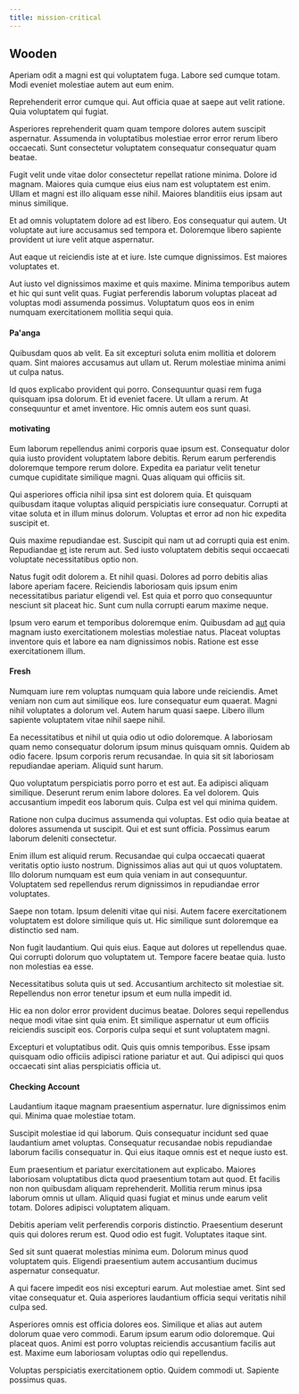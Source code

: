 ```yaml
---
title: mission-critical
---
```


## Wooden

Aperiam odit a magni est qui voluptatem fuga. Labore sed cumque totam. Modi eveniet molestiae autem aut eum enim.

Reprehenderit error cumque qui. Aut officia quae at saepe aut velit ratione. Quia voluptatem qui fugiat.

Asperiores reprehenderit quam quam tempore dolores autem suscipit aspernatur. Assumenda in voluptatibus molestiae error error rerum libero occaecati. Sunt consectetur voluptatem consequatur consequatur quam beatae.

Fugit velit unde vitae dolor consectetur repellat ratione minima. Dolore id magnam. Maiores quia cumque eius eius nam est voluptatem est enim. Ullam et magni est illo aliquam esse nihil. Maiores blanditiis eius ipsam aut minus similique.

Et ad omnis voluptatem dolore ad est libero. Eos consequatur qui autem. Ut voluptate aut iure accusamus sed tempora et. Doloremque libero sapiente provident ut iure velit atque aspernatur.

Aut eaque ut reiciendis iste at et iure. Iste cumque dignissimos. Est maiores voluptates et.

Aut iusto vel dignissimos maxime et quis maxime. Minima temporibus autem et hic qui sunt velit quas. Fugiat perferendis laborum voluptas placeat ad voluptas modi assumenda possimus. Voluptatum quos eos in enim numquam exercitationem mollitia sequi quia.

#### Pa'anga

Quibusdam quos ab velit. Ea sit excepturi soluta enim mollitia et dolorem quam. Sint maiores accusamus aut ullam ut. Rerum molestiae minima animi ut culpa natus.

Id quos explicabo provident qui porro. Consequuntur quasi rem fuga quisquam ipsa dolorum. Et id eveniet facere. Ut ullam a rerum. At consequuntur et amet inventore. Hic omnis autem eos sunt quasi.

#### motivating

Eum laborum repellendus animi corporis quae ipsum est. Consequatur dolor quia iusto provident voluptatem labore debitis. Rerum earum perferendis doloremque tempore rerum dolore. Expedita ea pariatur velit tenetur cumque cupiditate similique magni. Quas aliquam qui officiis sit.

Qui asperiores officia nihil ipsa sint est dolorem quia. Et quisquam quibusdam itaque voluptas aliquid perspiciatis iure consequatur. Corrupti at vitae soluta et in illum minus dolorum. Voluptas et error ad non hic expedita suscipit et.

Quis maxime repudiandae est. Suscipit qui nam ut ad corrupti quia est enim. Repudiandae [et](/dolore/nemo/extended_manager_gold.md) iste rerum aut. Sed iusto voluptatem debitis sequi occaecati voluptate necessitatibus optio non.

Natus fugit odit dolorem a. Et nihil quasi. Dolores ad porro debitis alias labore aperiam facere. Reiciendis laboriosam quis ipsum enim necessitatibus pariatur eligendi vel. Est quia et porro quo consequuntur nesciunt sit placeat hic. Sunt cum nulla corrupti earum maxime neque.

Ipsum vero earum et temporibus doloremque enim. Quibusdam ad [aut](/dolore/odio/neque/libero/xss_cyan_open_source.md) quia magnam iusto exercitationem molestias molestiae natus. Placeat voluptas inventore quis et labore ea nam dignissimos nobis. Ratione est esse exercitationem illum.

#### Fresh

Numquam iure rem voluptas numquam quia labore unde reiciendis. Amet veniam non cum aut similique eos. Iure consequatur eum quaerat. Magni nihil voluptates a dolorum vel. Autem harum quasi saepe. Libero illum sapiente voluptatem vitae nihil saepe nihil.

Ea necessitatibus et nihil ut quia odio ut odio doloremque. A laboriosam quam nemo consequatur dolorum ipsum minus quisquam omnis. Quidem ab odio facere. Ipsum corporis rerum recusandae. In quia sit sit laboriosam repudiandae aperiam. Aliquid sunt harum.

Quo voluptatum perspiciatis porro porro et est aut. Ea adipisci aliquam similique. Deserunt rerum enim labore dolores. Ea vel dolorem. Quis accusantium impedit eos laborum quis. Culpa est vel qui minima quidem.

Ratione non culpa ducimus assumenda qui voluptas. Est odio quia beatae at dolores assumenda ut suscipit. Qui et est sunt officia. Possimus earum laborum deleniti consectetur.

Enim illum est aliquid rerum. Recusandae qui culpa occaecati quaerat veritatis optio iusto nostrum. Dignissimos alias aut qui ut quos voluptatem. Illo dolorum numquam est eum quia veniam in aut consequuntur. Voluptatem sed repellendus rerum dignissimos in repudiandae error voluptates.

Saepe non totam. Ipsum deleniti vitae qui nisi. Autem facere exercitationem voluptatem est dolore similique quis ut. Hic similique sunt doloremque ea distinctio sed nam.

Non fugit laudantium. Qui quis eius. Eaque aut dolores ut repellendus quae. Qui corrupti dolorum quo voluptatem ut. Tempore facere beatae quia. Iusto non molestias ea esse.

Necessitatibus soluta quis ut sed. Accusantium architecto sit molestiae sit. Repellendus non error tenetur ipsum et eum nulla impedit id.

Hic ea non dolor error provident ducimus beatae. Dolores sequi repellendus neque modi vitae sint quia enim. Et similique aspernatur ut eum officiis reiciendis suscipit eos. Corporis culpa sequi et sunt voluptatem magni.

Excepturi et voluptatibus odit. Quis quis omnis temporibus. Esse ipsam quisquam odio officiis adipisci ratione pariatur et aut. Qui adipisci qui quos occaecati sint alias perspiciatis officia ut.

#### Checking Account

Laudantium itaque magnam praesentium aspernatur. Iure dignissimos enim qui. Minima quae molestiae totam.

Suscipit molestiae id qui laborum. Quis consequatur incidunt sed quae laudantium amet voluptas. Consequatur recusandae nobis repudiandae laborum facilis consequatur in. Qui eius itaque omnis est et neque iusto est.

Eum praesentium et pariatur exercitationem aut explicabo. Maiores laboriosam voluptatibus dicta quod praesentium totam aut quod. Et facilis non non quibusdam aliquam reprehenderit. Mollitia rerum minus ipsa laborum omnis ut ullam. Aliquid quasi fugiat et minus unde earum velit totam. Dolores adipisci voluptatem aliquam.

Debitis aperiam velit perferendis corporis distinctio. Praesentium deserunt quis qui dolores rerum est. Quod odio est fugit. Voluptates itaque sint.

Sed sit sunt quaerat molestias minima eum. Dolorum minus quod voluptatem quis. Eligendi praesentium autem accusantium ducimus aspernatur consequatur.

A qui facere impedit eos nisi excepturi earum. Aut molestiae amet. Sint sed vitae consequatur et. Quia asperiores laudantium officia sequi veritatis nihil culpa sed.

Asperiores omnis est officia dolores eos. Similique et alias aut autem dolorum quae vero commodi. Earum ipsum earum odio doloremque. Qui placeat quos. Animi est porro voluptas reiciendis accusantium facilis aut est. Maxime eum laboriosam voluptas odio qui repellendus.

Voluptas perspiciatis exercitationem optio. Quidem commodi ut. Sapiente possimus quas.
